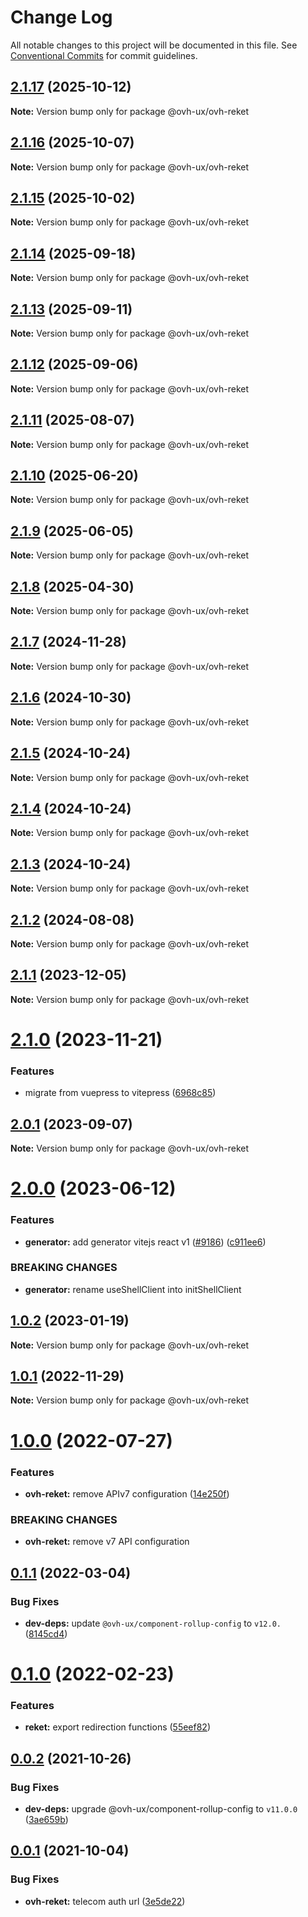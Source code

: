 # Change Log

All notable changes to this project will be documented in this file.
See [Conventional Commits](https://conventionalcommits.org) for commit guidelines.

## [2.1.17](https://github.com/ovh/manager/compare/@ovh-ux/ovh-reket@2.1.16...@ovh-ux/ovh-reket@2.1.17) (2025-10-12)

**Note:** Version bump only for package @ovh-ux/ovh-reket





## [2.1.16](https://github.com/ovh/manager/compare/@ovh-ux/ovh-reket@2.1.15...@ovh-ux/ovh-reket@2.1.16) (2025-10-07)

**Note:** Version bump only for package @ovh-ux/ovh-reket





## [2.1.15](https://github.com/ovh/manager/compare/@ovh-ux/ovh-reket@2.1.14...@ovh-ux/ovh-reket@2.1.15) (2025-10-02)

**Note:** Version bump only for package @ovh-ux/ovh-reket





## [2.1.14](https://github.com/ovh/manager/compare/@ovh-ux/ovh-reket@2.1.13...@ovh-ux/ovh-reket@2.1.14) (2025-09-18)

**Note:** Version bump only for package @ovh-ux/ovh-reket





## [2.1.13](https://github.com/ovh/manager/compare/@ovh-ux/ovh-reket@2.1.12...@ovh-ux/ovh-reket@2.1.13) (2025-09-11)

**Note:** Version bump only for package @ovh-ux/ovh-reket





## [2.1.12](https://github.com/ovh/manager/compare/@ovh-ux/ovh-reket@2.1.11...@ovh-ux/ovh-reket@2.1.12) (2025-09-06)

**Note:** Version bump only for package @ovh-ux/ovh-reket





## [2.1.11](https://github.com/ovh/manager/compare/@ovh-ux/ovh-reket@2.1.10...@ovh-ux/ovh-reket@2.1.11) (2025-08-07)

**Note:** Version bump only for package @ovh-ux/ovh-reket





## [2.1.10](https://github.com/ovh/manager/compare/@ovh-ux/ovh-reket@2.1.9...@ovh-ux/ovh-reket@2.1.10) (2025-06-20)

**Note:** Version bump only for package @ovh-ux/ovh-reket





## [2.1.9](https://github.com/ovh/manager/compare/@ovh-ux/ovh-reket@2.1.8...@ovh-ux/ovh-reket@2.1.9) (2025-06-05)

**Note:** Version bump only for package @ovh-ux/ovh-reket





## [2.1.8](https://github.com/ovh/manager/compare/@ovh-ux/ovh-reket@2.1.7...@ovh-ux/ovh-reket@2.1.8) (2025-04-30)

**Note:** Version bump only for package @ovh-ux/ovh-reket





## [2.1.7](https://github.com/ovh/manager/compare/@ovh-ux/ovh-reket@2.1.6...@ovh-ux/ovh-reket@2.1.7) (2024-11-28)

**Note:** Version bump only for package @ovh-ux/ovh-reket





## [2.1.6](https://github.com/ovh/manager/compare/@ovh-ux/ovh-reket@2.1.5...@ovh-ux/ovh-reket@2.1.6) (2024-10-30)

**Note:** Version bump only for package @ovh-ux/ovh-reket





## [2.1.5](https://github.com/ovh/manager/compare/@ovh-ux/ovh-reket@2.1.4...@ovh-ux/ovh-reket@2.1.5) (2024-10-24)

**Note:** Version bump only for package @ovh-ux/ovh-reket





## [2.1.4](https://github.com/ovh/manager/compare/@ovh-ux/ovh-reket@2.1.3...@ovh-ux/ovh-reket@2.1.4) (2024-10-24)

**Note:** Version bump only for package @ovh-ux/ovh-reket





## [2.1.3](https://github.com/ovh/manager/compare/@ovh-ux/ovh-reket@2.1.2...@ovh-ux/ovh-reket@2.1.3) (2024-10-24)

**Note:** Version bump only for package @ovh-ux/ovh-reket





## [2.1.2](https://github.com/ovh/manager/compare/@ovh-ux/ovh-reket@2.1.1...@ovh-ux/ovh-reket@2.1.2) (2024-08-08)

**Note:** Version bump only for package @ovh-ux/ovh-reket





## [2.1.1](https://github.com/ovh/manager/compare/@ovh-ux/ovh-reket@2.1.0...@ovh-ux/ovh-reket@2.1.1) (2023-12-05)

**Note:** Version bump only for package @ovh-ux/ovh-reket





# [2.1.0](https://github.com/ovh/manager/compare/@ovh-ux/ovh-reket@2.0.1...@ovh-ux/ovh-reket@2.1.0) (2023-11-21)


### Features

* migrate from vuepress to vitepress ([6968c85](https://github.com/ovh/manager/commit/6968c85f00e19c41bc240abb37a50e9dacf9c5e5))





## [2.0.1](https://github.com/ovh/manager/compare/@ovh-ux/ovh-reket@2.0.0...@ovh-ux/ovh-reket@2.0.1) (2023-09-07)

**Note:** Version bump only for package @ovh-ux/ovh-reket





# [2.0.0](https://github.com/ovh/manager/compare/@ovh-ux/ovh-reket@1.0.2...@ovh-ux/ovh-reket@2.0.0) (2023-06-12)


### Features

* **generator:**  add generator vitejs react v1 ([#9186](https://github.com/ovh/manager/issues/9186)) ([c911ee6](https://github.com/ovh/manager/commit/c911ee6168e2803e2022dc0e275f242953ad8255))


### BREAKING CHANGES

* **generator:** rename useShellClient into initShellClient





## [1.0.2](https://github.com/ovh/manager/compare/@ovh-ux/ovh-reket@1.0.1...@ovh-ux/ovh-reket@1.0.2) (2023-01-19)

**Note:** Version bump only for package @ovh-ux/ovh-reket





## [1.0.1](https://github.com/ovh/manager/compare/@ovh-ux/ovh-reket@1.0.0...@ovh-ux/ovh-reket@1.0.1) (2022-11-29)

**Note:** Version bump only for package @ovh-ux/ovh-reket





# [1.0.0](https://github.com/ovh/manager/compare/@ovh-ux/ovh-reket@0.1.1...@ovh-ux/ovh-reket@1.0.0) (2022-07-27)


### Features

* **ovh-reket:** remove APIv7 configuration ([14e250f](https://github.com/ovh/manager/commit/14e250fbe672037842158372b60ccc6276477576))


### BREAKING CHANGES

* **ovh-reket:** remove v7 API configuration



## [0.1.1](https://github.com/ovh/manager/compare/@ovh-ux/ovh-reket@0.1.0...@ovh-ux/ovh-reket@0.1.1) (2022-03-04)


### Bug Fixes

* **dev-deps:** update `@ovh-ux/component-rollup-config` to `v12.0.` ([8145cd4](https://github.com/ovh/manager/commit/8145cd44a34cec071db4b5267182705625951077))



# [0.1.0](https://github.com/ovh/manager/compare/@ovh-ux/ovh-reket@0.0.2...@ovh-ux/ovh-reket@0.1.0) (2022-02-23)


### Features

* **reket:** export redirection functions ([55eef82](https://github.com/ovh/manager/commit/55eef82425d5eed3a67b9e2462d2968fe3b6d711))



## [0.0.2](https://github.com/ovh/manager/compare/@ovh-ux/ovh-reket@0.0.1...@ovh-ux/ovh-reket@0.0.2) (2021-10-26)


### Bug Fixes

* **dev-deps:** upgrade @ovh-ux/component-rollup-config to `v11.0.0` ([3ae659b](https://github.com/ovh/manager/commit/3ae659bea59244fd5660375b9dac52055cc374b0))



## [0.0.1](https://github.com/ovh/manager/compare/@ovh-ux/ovh-reket@0.0.0...@ovh-ux/ovh-reket@0.0.1) (2021-10-04)


### Bug Fixes

* **ovh-reket:** telecom auth url ([3e5de22](https://github.com/ovh/manager/commit/3e5de222ec05d79f28d5391a4fca0d145259ce99))
